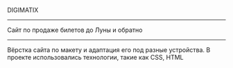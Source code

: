 DIGIMATIX

---

Сайт по продаже билетов до Луны и обратно

---

Вёрстка сайта по макету и адаптация его под разные устройства. В проекте использовались технологии, такие как CSS, HTML
